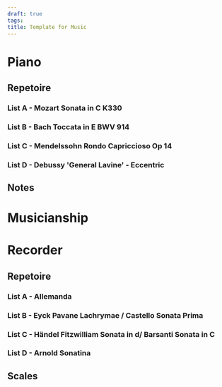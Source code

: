 ```yaml
---
draft: true
tags: 
title: Template for Music
---
```


# Piano

## Repetoire

### List A - Mozart Sonata in C K330

### List B - Bach Toccata in E BWV 914

### List C - Mendelssohn Rondo Capriccioso Op 14

### List D - Debussy 'General Lavine' - Eccentric

## Notes

# Musicianship

# Recorder

## Repetoire

### List A - Allemanda

### List B - Eyck Pavane Lachrymae / Castello Sonata Prima

### List C - Händel Fitzwilliam Sonata in d/ Barsanti Sonata in C

### List D - Arnold Sonatina

## Scales
